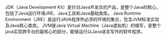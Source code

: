 JDK（Java Development Kit）是针对Java开发员的产品，是整个Java的核心，包括了Java运行环境JRE、Java工具和Java基础类库。
Java Runtime Environment（JRE）是运行JAVA程序所必须的环境的集合，包含JVM标准实现及Java核心类库。
JVM是Java Virtual Machine（Java虚拟机）的缩写，是整个java实现跨平台的最核心的部分，能够运行以Java语言写作的软件程序。
